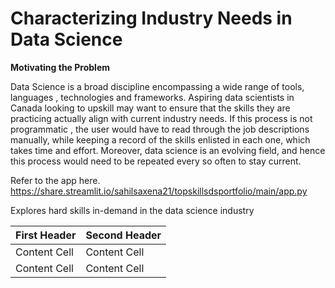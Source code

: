 # Characterizing Industry Needs in Data Science

**Motivating the Problem**

Data Science is a broad discipline encompassing a wide range of tools, languages , technologies and frameworks. Aspiring data scientists in Canada looking to upskill may want to ensure that the skills they are practicing actually align with current industry needs. If this process is not programmatic , the user would have to read through the job descriptions manually, while keeping a record of the skills enlisted in each one, which takes time and effort. Moreover, data science is an evolving field, and hence this process would need to be repeated every so often to stay current.



Refer to the app here. https://share.streamlit.io/sahilsaxena21/topskillsdsportfolio/main/app.py

Explores hard skills in-demand in the data science industry

| First Header  | Second Header |
| ------------- | ------------- |
| Content Cell  | Content Cell  |
| Content Cell  | Content Cell  |
